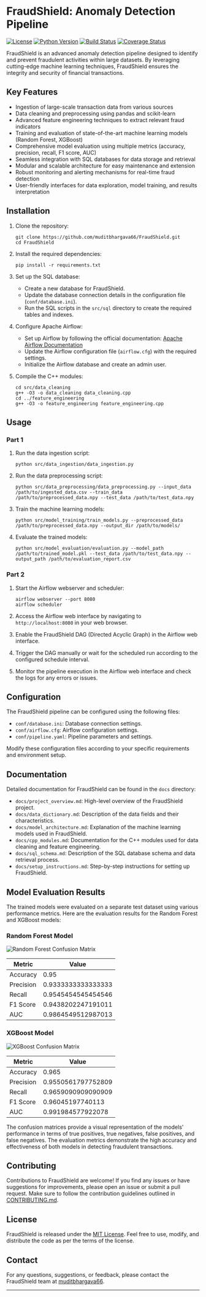 # FraudShield: Anomaly Detection Pipeline

[![License](https://img.shields.io/badge/License-MIT-blue.svg)](https://opensource.org/licenses/MIT)
[![Python Version](https://img.shields.io/badge/Python-3.10%2B-blue.svg)](https://www.python.org/downloads/)
[![Build Status](https://img.shields.io/travis/muditbhargava66/FraudShield.svg)](https://travis-ci.org/muditbhargava66/FraudShield)
[![Coverage Status](https://img.shields.io/coveralls/github/muditbhargava66/FraudShield.svg)](https://coveralls.io/github/muditbhargava66/FraudShield)

FraudShield is an advanced anomaly detection pipeline designed to identify and prevent fraudulent activities within large datasets. By leveraging cutting-edge machine learning techniques, FraudShield ensures the integrity and security of financial transactions.

## Key Features

- Ingestion of large-scale transaction data from various sources
- Data cleaning and preprocessing using pandas and scikit-learn
- Advanced feature engineering techniques to extract relevant fraud indicators
- Training and evaluation of state-of-the-art machine learning models (Random Forest, XGBoost)
- Comprehensive model evaluation using multiple metrics (accuracy, precision, recall, F1 score, AUC)
- Seamless integration with SQL databases for data storage and retrieval
- Modular and scalable architecture for easy maintenance and extension
- Robust monitoring and alerting mechanisms for real-time fraud detection
- User-friendly interfaces for data exploration, model training, and results interpretation

## Installation

1. Clone the repository:
   ```
   git clone https://github.com/muditbhargava66/FraudShield.git
   cd FraudShield
   ```

2. Install the required dependencies:
   ```
   pip install -r requirements.txt
   ```

3. Set up the SQL database:
   - Create a new database for FraudShield.
   - Update the database connection details in the configuration file (`conf/database.ini`).
   - Run the SQL scripts in the `src/sql` directory to create the required tables and indexes.

4. Configure Apache Airflow:
   - Set up Airflow by following the official documentation: [Apache Airflow Documentation](https://airflow.apache.org/docs/apache-airflow/stable/start.html)
   - Update the Airflow configuration file (`airflow.cfg`) with the required settings.
   - Initialize the Airflow database and create an admin user.

5. Compile the C++ modules:
   ```
   cd src/data_cleaning
   g++ -O3 -o data_cleaning data_cleaning.cpp
   cd ../feature_engineering
   g++ -O3 -o feature_engineering feature_engineering.cpp
   ```

## Usage

### Part 1

1. Run the data ingestion script:
   ```
   python src/data_ingestion/data_ingestion.py
   ```

2. Run the data preprocessing script:
   ```
   python src/data_preprocessing/data_preprocessing.py --input_data /path/to/ingested_data.csv --train_data /path/to/preprocessed_data.npy --test_data /path/to/test_data.npy
   ```

3. Train the machine learning models:
   ```
   python src/model_training/train_models.py --preprocessed_data /path/to/preprocessed_data.npy --output_dir /path/to/models/
   ```

4. Evaluate the trained models:
   ```
   python src/model_evaluation/evaluation.py --model_path /path/to/trained_model.pkl --test_data /path/to/test_data.npy --output_path /path/to/evaluation_report.csv
   ```

### Part 2

1. Start the Airflow webserver and scheduler:
   ```
   airflow webserver --port 8080
   airflow scheduler
   ```

2. Access the Airflow web interface by navigating to `http://localhost:8080` in your web browser.

3. Enable the FraudShield DAG (Directed Acyclic Graph) in the Airflow web interface.

4. Trigger the DAG manually or wait for the scheduled run according to the configured schedule interval.

5. Monitor the pipeline execution in the Airflow web interface and check the logs for any errors or issues.

## Configuration

The FraudShield pipeline can be configured using the following files:

- `conf/database.ini`: Database connection settings.
- `conf/airflow.cfg`: Airflow configuration settings.
- `conf/pipeline.yaml`: Pipeline parameters and settings.

Modify these configuration files according to your specific requirements and environment setup.

## Documentation

Detailed documentation for FraudShield can be found in the `docs` directory:

- `docs/project_overview.md`: High-level overview of the FraudShield project.
- `docs/data_dictionary.md`: Description of the data fields and their characteristics.
- `docs/model_architecture.md`: Explanation of the machine learning models used in FraudShield.
- `docs/cpp_modules.md`: Documentation for the C++ modules used for data cleaning and feature engineering.
- `docs/sql_schema.md`: Description of the SQL database schema and data retrieval process.
- `docs/setup_instructions.md`: Step-by-step instructions for setting up FraudShield.

## Model Evaluation Results

The trained models were evaluated on a separate test dataset using various performance metrics. Here are the evaluation results for the Random Forest and XGBoost models:

### Random Forest Model
![Random Forest Confusion Matrix](data/plots/confusion_matrix_rf.png)

| Metric     | Value                |
|------------|----------------------|
| Accuracy   | 0.95                 |
| Precision  | 0.9333333333333333   |
| Recall     | 0.9545454545454546   |
| F1 Score   | 0.9438202247191011   |
| AUC        | 0.9864549512987013   |

### XGBoost Model
![XGBoost Confusion Matrix](data/plots/confusion_matrix_xg.png)

| Metric     | Value                |
|------------|----------------------|
| Accuracy   | 0.965                |
| Precision  | 0.9550561797752809   |
| Recall     | 0.9659090909090909   |
| F1 Score   | 0.96045197740113     |
| AUC        | 0.991984577922078    |

The confusion matrices provide a visual representation of the models' performance in terms of true positives, true negatives, false positives, and false negatives. The evaluation metrics demonstrate the high accuracy and effectiveness of both models in detecting fraudulent transactions.

## Contributing

Contributions to FraudShield are welcome! If you find any issues or have suggestions for improvements, please open an issue or submit a pull request. Make sure to follow the contribution guidelines outlined in [CONTRIBUTING.md](CONTRIBUTING.md).

## License

FraudShield is released under the [MIT License](LICENSE). Feel free to use, modify, and distribute the code as per the terms of the license.

## Contact

For any questions, suggestions, or feedback, please contact the FraudShield team at [muditbhargava66](muditbhargava66).

---